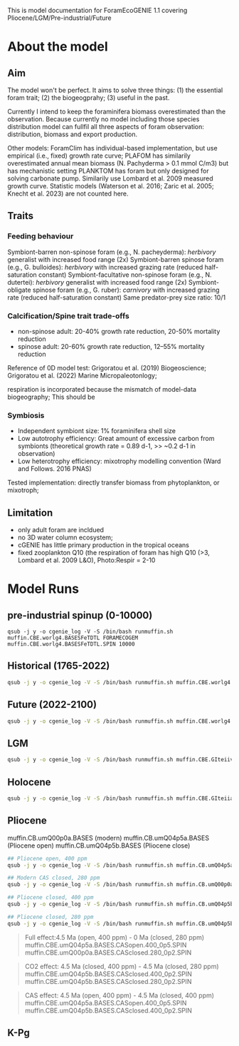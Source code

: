 This is model documentation for ForamEcoGENIE 1.1 covering Pliocene/LGM/Pre-industrial/Future

# About the model

## Aim
The model won't be perfect. It aims to solve three things: (1) the essential foram trait; (2) the biogeogprahy; (3) useful in the past.

Currently I intend to keep the foraminifera biomass overestimated than the observation. Because currently no model including those species distribution model can fullfil all three aspects of foram observation: distribution, biomass and export production.

Other models: 
ForamClim has individual-based implementation, but use empirical (i.e., fixed) growth rate curve;
PLAFOM has similarily overestimated annual mean biomass (N. Pachyderma > 0.1 mmol C/m3) but has mechanistic setting
PLANKTOM has foram but only designed for solving carbonate pump. Similarily use Lombard et al. 2009 measured growth curve.
Statistic models (Waterson et al. 2016; Zaric et al. 2005; Knecht et al. 2023) are not counted here.


## Traits

### Feeding behaviour
Symbiont-barren non-spinose foram (e.g., N. pacheyderma):   *herbivory* generalist with increased food range (2x)
Symbiont-barren spinose foram (e.g., G. bulloides):         *herbivory* with increased grazing rate (reduced half-saturation constant)
Symbiont-facultative non-spinose foram (e.g., N. dutertei): *herbivory* generalist with increased food range (2x)
Symbiont-obligate spinose foram (e.g., G. ruber):           *carnivory* with increased grazing rate (reduced half-saturation constant)
Same predator-prey size ratio: 10/1

### Calcification/Spine trait trade-offs
- non-spinose adult: 20-40% growth rate reduction, 20-50% mortality reduction
- spinose     adult: 20-60% growth rate reduction, 12–55% mortality reduction

Reference of 0D model test: Grigoratou et al. (2019) Biogeoscience; Grigoratou et al. (2022) Marine Micropaleotonlogy;

respiration is incorporated because the mismatch of model-data biogeography; This should be

### Symbiosis
- Independent symbiont size: 1% foraminifera shell size
- Low autotrophy efficiency: Great amount of excessive carbon from symbionts (theoretical growth rate = 0.89 d-1, >> ~0.2 d-1 in observation) 
- Low heterotrophy efficiency: mixotrophy modelling convention (Ward and Follows. 2016 PNAS)

Tested implementation: directly transfer biomass from phytoplankton, or mixotroph;


## Limitation
+ only adult foram are incldued
+ no 3D water column ecosystem;
+ cGENIE has little primary production in the tropical oceans  
+ fixed zooplankton Q10 (the respiration of foram has high Q10 (>3, Lombard et al. 2009 L&O), Photo:Respir = 2-10


# Model Runs
## pre-industrial spinup (0-10000)

```
qsub -j y -o cgenie_log -V -S /bin/bash runmuffin.sh muffin.CBE.worlg4.BASESFeTDTL FORAMECOGEM muffin.CBE.worlg4.BASESFeTDTL.SPIN 10000
```

## Historical (1765-2022) 

```sh
qsub -j y -o cgenie_log -V -S /bin/bash runmuffin.sh muffin.CBE.worlg4.BASESFeTDTL FORAMECOGEM muffin.CBE.worlg4.BASESFeTDTL.historical 257 muffin.CBE.worlg4.BASESFeTDTL.SPIN
```

## Future (2022-2100)

```sh
qsub -j y -o cgenie_log -V -S /bin/bash runmuffin.sh muffin.CBE.worlg4.BASESFeTDTL FORAMECOGEM muffin.CBE.worlg4.BASESFeTDTL.2100.[XXX]deg 78 muffin.CBE.worlg4.BASESFeTDTL.historical
```

## LGM

```sh
qsub -j y -o cgenie_log -V -S /bin/bash runmuffin.sh muffin.CBE.GIteiiva.BASESFeTDTL_rb FORAMECOGEM muffin.CBE.GIteiiva.BASESFeTDTL_rb.SPIN 10000
```

## Holocene

```sh
qsub -j y -o cgenie_log -V -S /bin/bash runmuffin.sh muffin.CBE.GIteiiaa.BASESFeTDTL_rb FORAMECOGEM muffin.CBE.GIteiiaa.BASESFeTDTL_rb.SPIN 10000
```

## Pliocene
muffin.CB.umQ00p0a.BASES (modern)
muffin.CB.umQ04p5a.BASES (Pliocene open)
muffin.CB.umQ04p5b.BASES (Pliocene close)

``` sh
## Pliocene open, 400 ppm
qsub -j y -o cgenie_log -V -S /bin/bash runmuffin.sh muffin.CB.umQ04p5a.BASES FORAMECOGEM muffin.CBE.umQ04p5a.BASES.CASopen.400_0p5.SPIN 10000

## Modern CAS closed, 280 ppm
qsub -j y -o cgenie_log -V -S /bin/bash runmuffin.sh muffin.CB.umQ00p0a.BASES FORAMECOGEM muffin.CBE.umQ00p0a.BASES.CASclosed.280_0p2.SPIN 10000

## Pliocene closed, 400 ppm
qsub -j y -o cgenie_log -V -S /bin/bash runmuffin.sh muffin.CB.umQ04p5b.BASES FORAMECOGEM muffin.CBE.umQ04p5b.BASES.CASclosed.400_0p2.SPIN 10000

## Pliocene closed, 280 ppm
qsub -j y -o cgenie_log -V -S /bin/bash runmuffin.sh muffin.CB.umQ04p5b.BASES FORAMECOGEM muffin.CBE.umQ04p5b.BASES.CASclosed.280_0p2.SPIN 10000
```


> Full effect:4.5 Ma (open,   400 ppm) - 0 Ma (closed, 280 ppm)
muffin.CBE.umQ04p5a.BASES.CASopen.400_0p5.SPIN
muffin.CBE.umQ00p0a.BASES.CASclosed.280_0p2.SPIN

> CO2 effect: 4.5 Ma (closed, 400 ppm) - 4.5 Ma (closed, 280 ppm)
muffin.CBE.umQ04p5b.BASES.CASclosed.400_0p2.SPIN
muffin.CBE.umQ04p5b.BASES.CASclosed.280_0p2.SPIN

> CAS effect: 4.5 Ma (open,   400 ppm) - 4.5 Ma (closed, 400 ppm)
muffin.CBE.umQ04p5a.BASES.CASopen.400_0p5.SPIN
muffin.CBE.umQ04p5b.BASES.CASclosed.400_0p2.SPIN

## K-Pg
